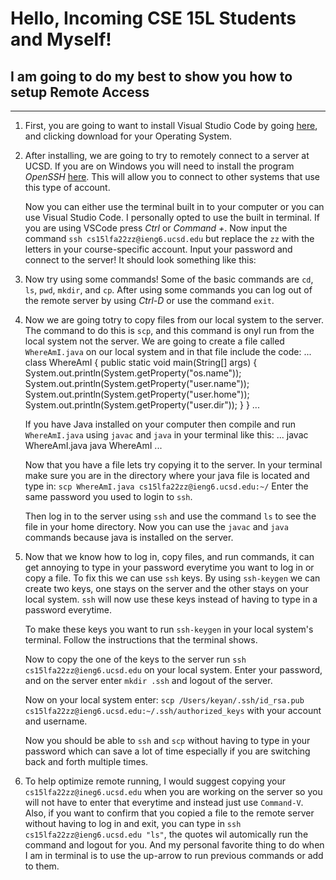 # Hello, Incoming CSE 15L Students and Myself!
## I am going to do my best to show you how to setup **Remote Access**

***
1. First, you are going to want to install Visual Studio Code by going [here](https://code.visualstudio.com/), and clicking
   download for your Operating System.
   
2. After installing, we are going to try to remotely connect to a server at UCSD.  If you are on Windows you will need to 
   install the program *OpenSSH* [here](https://learn.microsoft.com/en-us/windows-server/administration/openssh/openssh_install_firstuse?tabs=gui). This will allow you to connect to other systems that use this type of account.
   
   Now you can either use the terminal built in to your computer or you can use Visual Studio Code. I personally opted to use the
   built in terminal. If you are using VSCode press *Ctrl* or *Command +*. Now input the command `ssh cs15lfa22zz@ieng6.ucsd.edu` but 
   replace the `zz` with the letters in your course-specific account.
   Input your password and connect to the server! It should look something like this: 
   
3. Now try using some commands! Some of the basic commands are `cd`, `ls`, `pwd`, `mkdir`, and `cp`. After using some commands 
   you can log out of the remote server by using *Ctrl-D* or use the command `exit`.

4. Now we are going totry to copy files from our local system to the server. The command to do this is `scp`, and this command is onyl run from the local 
   system not the server. We are going to create a file called `WhereAmI.java` on our local system and in that file include the code:
   ...
   class WhereAmI {
   public static void main(String[] args) {
      System.out.println(System.getProperty("os.name"));
      System.out.println(System.getProperty("user.name"));
      System.out.println(System.getProperty("user.home"));
      System.out.println(System.getProperty("user.dir"));
    }
   }
   ...
   
   If you have Java installed on your computer then compile and run `WhereAmI.java` using `javac` and `java` in your terminal like this:
   ...
   javac WhereAmI.java
   java WhereAmI
   ...
   
   Now that you have a file lets try copying it to the server. In your terminal make sure you are in the directory where your java file is located 
   and type in: `scp WhereAmI.java cs15lfa22zz@ieng6.ucsd.edu:~/`
   Enter the same password you used to login to `ssh`.
   
   Then log in to the server using `ssh` and use the command `ls` to see the file in your home directory.
   Now you can use the `javac` and `java` commands because java is installed on the server.
   
5. Now that we know how to log in, copy files, and run commands, it can get annoying to type in your password everytime you want to log in or copy a file.
   To fix this we can use `ssh` keys. By using `ssh-keygen` we can create two keys, one stays on the server and the other stays on your local system. `ssh` 
   will now use these keys instead of having to type in a password everytime.
   
   To make these keys you want to run `ssh-keygen` in your local system's terminal. Follow the instructions that the terminal shows.
   
   Now to copy the one of the keys to the server run `ssh cs15lfa22zz@ieng6.ucsd.edu` on your local system. Enter your password, and on the server
   enter `mkdir .ssh` and logout of the server.
   
   Now on your local system enter:
   `scp /Users/keyan/.ssh/id_rsa.pub cs15lfa22zz@ieng6.ucsd.edu:~/.ssh/authorized_keys` with your account and username.
   
   Now you should be able to `ssh` and `scp` without having to type in your password which can save a lot of time especially if you are switching
   back and forth multiple times.
   
   
6. To help optimize remote running, I would suggest copying your `cs15lfa22zz@ineg6.ucsd.edu` when you are working on the server so you will not have to 
   enter that everytime and instead just use `Command-V`.
   Also, if you want to confirm that you copied a file to the remote server without having to log in and exit, you can type in
   `ssh cs15lfa22zz@ieng6.ucsd.edu "ls"`, the quotes wil automically run the command and logout for you.
   And my personal favorite thing to do when I am in terminal is to use the up-arrow to run previous commands or add to them.
   
   
